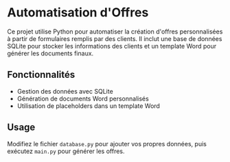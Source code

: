 # Automatisation d'Offres

Ce projet utilise Python pour automatiser la création d'offres personnalisées à partir de formulaires remplis par des clients. Il inclut une base de données SQLite pour stocker les informations des clients et un template Word pour générer les documents finaux.

## Fonctionnalités

- Gestion des données avec SQLite
- Génération de documents Word personnalisés
- Utilisation de placeholders dans un template Word

## Usage

Modifiez le fichier `database.py` pour ajouter vos propres données, puis exécutez `main.py` pour générer les offres.
